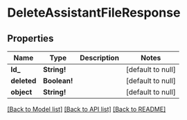 # DeleteAssistantFileResponse

## Properties
Name | Type | Description | Notes
------------ | ------------- | ------------- | -------------
**Id_** | **String!** |  | [default to null]
**deleted** | **Boolean!** |  | [default to null]
**object** | **String!** |  | [default to null]

[[Back to Model list]](../README.md#documentation-for-models) [[Back to API list]](../README.md#documentation-for-api-endpoints) [[Back to README]](../README.md)


